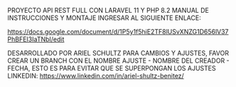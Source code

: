 PROYECTO API REST FULL CON LARAVEL 11 Y PHP 8.2
MANUAL DE INSTRUCCIONES Y MONTAJE INGRESAR AL SIGUIENTE ENLACE:

https://docs.google.com/document/d/1P5y1f5hiE2TF8lUSvXNZG1D656lV37PhBFEI3IaTNbI/edit

DESARROLLADO POR ARIEL SCHULTZ
PARA CAMBIOS Y AJUSTES, FAVOR CREAR UN BRANCH CON EL NOMBRE AJUSTE - NOMBRE DEL CREADOR - FECHA, ESTO ES PARA EVITAR QUE SE SUPERPONGAN LOS AJUSTES
LINKEDIN: https://www.linkedin.com/in/ariel-shultz-benitez/
